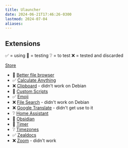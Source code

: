 ```yaml
---
title: Ulauncher
date: 2024-06-21T17:46:26-0300
lastmod: 2024-07-04
aliases:
---
```

## Extensions
✅ = using
🧪 = testing
❔ = to test
❌ = tested and discarded

[Store](https://ext.ulauncher.io/)
- 🧪 [Better file browser](https://ext.ulauncher.io/-/github-fisadev-ulauncher-better-file-browser)
- ✅ [Calculate Anything](https://ext.ulauncher.io/-/github-tchar-ulauncher-albert-calculate-anything)
- ❌ [Clipboard](https://ext.ulauncher.io/-/github-friday-ulauncher-clipboard) - didn't work on Debian
- 🧪 [Custom Scripts](https://ext.ulauncher.io/-/github-nastuzzisamy-ulauncher-custom-scripts)
- ✅ [Emoji](https://ext.ulauncher.io/-/github-ulauncher-ulauncher-emoji)
- ❌ [File Search](https://ext.ulauncher.io/-/github-brpaz-ulauncher-file-search) - didn't work on Debian
- ❌ [Google Translate](https://github.com/manahter/ulauncher-translate) - didn't get use to it
- ❔ [Home Assistant](https://ext.ulauncher.io/-/github-qcasey-ulauncher-homeassistant)
- 🧪 [Obsidian](https://ext.ulauncher.io/-/github-mikebarkmin-ulauncher-obsidian)
- 🧪 [Timer](https://ext.ulauncher.io/-/github-ulauncher-ulauncher-timer)
- ❔ [Timezones](https://ext.ulauncher.io/-/github-epholys-ultz)
- ✅ [Zealdocs](https://ext.ulauncher.io/-/github-kwaadpepper-zealdoc)
- ❌ [Zoom](https://ext.ulauncher.io/-/github-plibither8-ulauncher-zoom) - didn't work